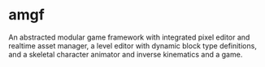 amgf
====

An abstracted modular game framework with integrated pixel editor and realtime asset manager, a level editor with dynamic block type definitions, and a skeletal character animator and inverse kinematics and a game. 
